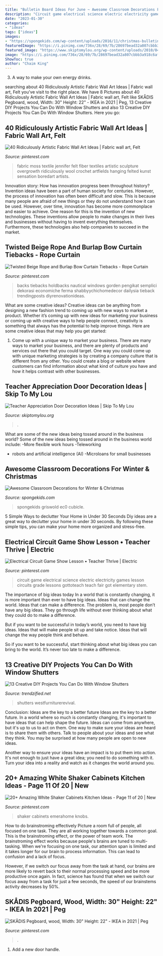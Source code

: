 ```yaml
---
title: "Bulletin Board Ideas For June ~ Awesome Classroom Decorations For Winter &amp; Christmas"
description: "Circuit game electrical science electric electricity games lesson circuits grade lessons gottoteach teach fair got elementary stem"
date: "2023-01-30"
categories:
- "ideas"
tags: ["ideas"]
images:
- "https://spongekids.com/wp-content/uploads/2016/11/christmas-bulletin-board/13-christmas-bulletin-board-ideas.jpg"
featuredImage: "https://i.pinimg.com/736x/28/69/7b/28697bead32a807cbbb3a918c6af531c.jpg"
featured_image: "https://www.skiptomylou.org/wp-content/uploads/2010/04/TeacherDoorspreadingwingsbutterflies.jpg"
image: "https://i.pinimg.com/736x/28/69/7b/28697bead32a807cbbb3a918c6af531c.jpg"
ShowToc: true
author: "Chaim King"
---
```



3. A way to make your own energy drinks.

	

		
searching about 40 Ridiculously Artistic Fabric Wall Art Ideas | Fabric wall art, Felt you've visit to the right place. We have 8 Pictures about 40 Ridiculously Artistic Fabric Wall Art Ideas | Fabric wall art, Felt like SKÅDIS Pegboard, wood, Width: 30&quot; Height: 22&quot; - IKEA in 2021 | Peg, 13 Creative DIY Projects You Can Do With Window Shutters and also 13 Creative DIY Projects You Can Do With Window Shutters. Here you go:
		
    
## 40 Ridiculously Artistic Fabric Wall Art Ideas | Fabric Wall Art, Felt

<img loading=lazy src="https://i.pinimg.com/736x/28/69/7b/28697bead32a807cbbb3a918c6af531c.jpg" onerror="this.onerror=null;this.src='https://tse2.mm.bing.net/th?id=OIP._DfYo9FalHp_78Z3q3R0BQHaMu&amp;pid=15.1';" alt="40 Ridiculously Artistic Fabric Wall Art Ideas | Fabric wall art, Felt">

_Source: pinterest.com_

>fabric moss textile jennifer felt fiber textiles artistic sculpture overgrowth ridiculously wool crochet artfields hanging felted kunst sensation boredart artists. 

	

Innovation story: How has innovation progress been throughout history?
Invention ideas have been a part of human society for centuries. However, the process of innovation has often been difficult and slow. This is because many people are afraid of new things or they do not understand how it can be used. However, over time, innovation has become more commonplace and easier to achieve. One reason for this is the invention of new technologies. These inventions allow people to make changes in their lives and businesses without having to invent everything themselves. Furthermore, these technologies also help companies to succeed in the market.

    
## Twisted Beige Rope And Burlap Bow Curtain Tiebacks - Rope Curtain

<img loading=lazy src="https://i.pinimg.com/736x/19/23/ef/1923ef97e9d790b9ce2998ec96eaed36.jpg" onerror="this.onerror=null;this.src='https://tse1.mm.bing.net/th?id=OIP.PodLoGW6SPZDOT51S2EoJAAAAA&amp;pid=15.1';" alt="Twisted Beige Rope and Burlap Bow Curtain Tiebacks - Rope Curtain">

_Source: pinterest.com_

>backs tiebacks holdbacks nautical windows gorden pengikat semplici dekorasi economiche ferma shabbyychichomedecor dailysia tieback trendingposts diyrenovationideas. 

	

What are some creative ideas?
Creative ideas can be anything from designing a new fashion trend to coming up with new ways to market a product. Whether it’s coming up with new ideas for marketing your business or coming up with creative ways to help people connect, creativity is something that always has the potential to help improve things. Here are some creative ideas that may help you get started: 
1. Come up with a unique way to market your business. There are many ways to market your business, and there are plenty of products and services out there that you could target. One way you could come up with unique marketing strategies is by creating a company culture that is different from any other. You could create a blog or website where customers can find information about what kind of culture you have and how it helps contrast with other businesses.

    
## Teacher Appreciation Door Decoration Ideas | Skip To My Lou

<img loading=lazy src="https://www.skiptomylou.org/wp-content/uploads/2010/04/TeacherDoorspreadingwingsbutterflies.jpg" onerror="this.onerror=null;this.src='https://tse4.mm.bing.net/th?id=OIP.frWpC4DpMFnBKg1HBiHfuAHaNj&amp;pid=15.1';" alt="Teacher Appreciation Door Decoration Ideas | Skip To My Lou">

_Source: skiptomylou.org_

>. 

	

What are some of the new ideas being tossed around in the business world?
Some of the new ideas being tossed around in the business world include: 
-More flexible work hours 
-Teleworking 
- robots and artificial intelligence (AI) 
-Microloans for small businesses

    
## Awesome Classroom Decorations For Winter &amp; Christmas

<img loading=lazy src="https://spongekids.com/wp-content/uploads/2016/11/christmas-bulletin-board/13-christmas-bulletin-board-ideas.jpg" onerror="this.onerror=null;this.src='https://tse3.mm.bing.net/th?id=OIP.OpdLSa9RhcKpaUqbiRDoSgHaLH&amp;pid=15.1';" alt="Awesome Classroom Decorations for Winter &amp; Christmas">

_Source: spongekids.com_

>spongekids griswold ec0 cubicle. 

	

5 Simple Ways to declutter Your Home in Under 30 Seconds
Diy ideas are a great way to declutter your home in under 30 seconds. By following these simple tips, you can make your home more organized and stress-free.

    
## Electrical Circuit Game Show Lesson • Teacher Thrive | Electric

<img loading=lazy src="https://i.pinimg.com/736x/a6/9e/f7/a69ef74a75da7f6def6fded84d1fccc4--elementary-science-science-classroom.jpg" onerror="this.onerror=null;this.src='https://tse1.mm.bing.net/th?id=OIP.Xu8Npn30CMO2ya67S0aNhwHaLI&amp;pid=15.1';" alt="Electrical Circuit Game Show Lesson • Teacher Thrive | Electric">

_Source: pinterest.com_

>circuit game electrical science electric electricity games lesson circuits grade lessons gottoteach teach fair got elementary stem. 

	

The importance of big ideas today
In a world that is constantly changing, it is more important than ever to have big ideas. Ideas that can change the world. Ideas that can make a difference.
The problem is, most people don’t have any big ideas. They go through life without ever thinking about what they could do to make a difference.

But if you want to be successful in today’s world, you need to have big ideas. Ideas that will make people sit up and take notice. Ideas that will change the way people think and behave.

So if you want to be successful, start thinking about what big ideas you can bring to the world. It’s never too late to make a difference.

    
## 13 Creative DIY Projects You Can Do With Window Shutters

<img loading=lazy src="https://www.trendzified.net/wp-content/uploads/2015/06/DIY-shutter-projects3.jpg" onerror="this.onerror=null;this.src='https://tse1.mm.bing.net/th?id=OIP.fK_gMSVy10tTacE09MzkmAHaNJ&amp;pid=15.1';" alt="13 Creative DIY Projects You Can Do With Window Shutters">

_Source: trendzified.net_

>shutters westfurniturerevival. 

	

Conclusion: Ideas are the key to a better future
Ideas are the key to a better future. In a world where so much is constantly changing, it's important to have ideas that can help shape the future. Ideas can come from anywhere, but it's up to us to act on them.
One way to make sure your ideas are heard is to share them with others. Talk to people about your ideas and see what they think. You may be surprised at how many people are open to new ideas.

Another way to ensure your ideas have an impact is to put them into action. It's not enough to just have a great idea; you need to do something with it. Turn your idea into a reality and watch as it changes the world around you.

    
## 20+ Amazing White Shaker Cabinets Kitchen Ideas - Page 11 Of 20 | New

<img loading=lazy src="https://i.pinimg.com/736x/a7/a3/78/a7a378a8ec258583148daa27b580306c.jpg" onerror="this.onerror=null;this.src='https://tse3.mm.bing.net/th?id=OIP.35J-6bSb3ZMMHTFnmOPXlgHaLG&amp;pid=15.1';" alt="20+ Amazing White Shaker Cabinets Kitchen Ideas - Page 11 of 20 | New">

_Source: pinterest.com_

>shaker cabinets emerahome knobs. 

	

How to do brainstroming effectively
Picture a room full of people, all focused on one task. They are all working together towards a common goal. This is the brainstroming effect, or the power of team work.
The brainstroming effect works because people's brains are tuned to multi-tasking. When we're focusing on one task, our attention span is limited and it takes longer for our brain to process information. This can lead to confusion and a lack of focus.

However, if we switch our focus away from the task at hand, our brains are more likely to revert back to their normal processing speed and be more productive once again. In fact, science has found that when we switch our focus away from a task for just a few seconds, the speed of our brainstems activity decreases by 50%.

    
## SKÅDIS Pegboard, Wood, Width: 30&quot; Height: 22&quot; - IKEA In 2021 | Peg

<img loading=lazy src="https://i.pinimg.com/736x/83/60/b6/8360b65dcf14dfd8cdb7fdfa3d0b60ec.jpg" onerror="this.onerror=null;this.src='https://tse3.mm.bing.net/th?id=OIP.YJWDkiB1tL8-SraCzkuW5AHaK2&amp;pid=15.1';" alt="SKÅDIS Pegboard, wood, Width: 30&quot; Height: 22&quot; - IKEA in 2021 | Peg">

_Source: pinterest.com_

>. 

	

1. Add a new door handle. 

